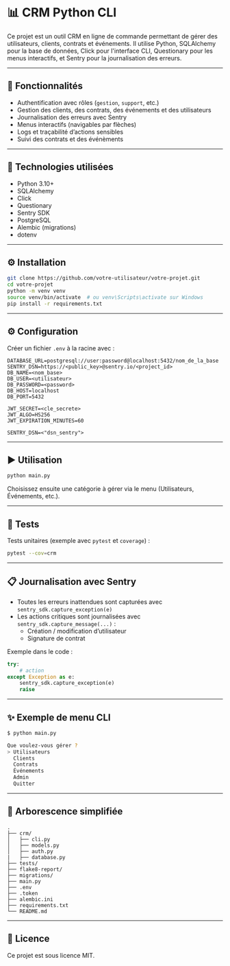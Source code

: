 # 📊 CRM Python CLI

Ce projet est un outil CRM en ligne de commande permettant de gérer des utilisateurs, clients, contrats et événements. Il utilise Python, SQLAlchemy pour la base de données, Click pour l'interface CLI, Questionary pour les menus interactifs, et Sentry pour la journalisation des erreurs.

---

## 🚀 Fonctionnalités

* Authentification avec rôles (`gestion`, `support`, etc.)
* Gestion des clients, des contrats, des événements et des utilisateurs
* Journalisation des erreurs avec Sentry
* Menus interactifs (navigables par flèches)
* Logs et traçabilité d’actions sensibles
* Suivi des contrats et des événèments

---

## 🧰 Technologies utilisées

* Python 3.10+
* SQLAlchemy
* Click
* Questionary
* Sentry SDK
* PostgreSQL
* Alembic (migrations)
* dotenv

---

## ⚙️ Installation

```bash
git clone https://github.com/votre-utilisateur/votre-projet.git
cd votre-projet
python -m venv venv
source venv/bin/activate  # ou venv\Scripts\activate sur Windows
pip install -r requirements.txt
```

---

## ⚙️ Configuration

Créer un fichier `.env` à la racine avec :

```
DATABASE_URL=postgresql://user:password@localhost:5432/nom_de_la_base
SENTRY_DSN=https://<public_key>@sentry.io/<project_id>
DB_NAME=<nom_base>
DB_USER=<utilisateur>
DB_PASSWORD=<password>
DB_HOST=localhost
DB_PORT=5432

JWT_SECRET=<cle_secrete>
JWT_ALGO=HS256
JWT_EXPIRATION_MINUTES=60

SENTRY_DSN=<"dsn_sentry">
```

---

## ▶️ Utilisation

```bash
python main.py
```

Choisissez ensuite une catégorie à gérer via le menu (Utilisateurs, Événements, etc.).

---

## 🧪 Tests

Tests unitaires (exemple avec `pytest` et `coverage`) :

```bash
pytest --cov=crm
```

---

## 📋 Journalisation avec Sentry

* Toutes les erreurs inattendues sont capturées avec `sentry_sdk.capture_exception(e)`
* Les actions critiques sont journalisées avec `sentry_sdk.capture_message(...)` :
  * Création / modification d’utilisateur
  * Signature de contrat

Exemple dans le code :

```python
try:
    # action
except Exception as e:
    sentry_sdk.capture_exception(e)
    raise
```

---

## ✨ Exemple de menu CLI

```bash
$ python main.py

Que voulez-vous gérer ?
> Utilisateurs
  Clients
  Contrats
  Événements
  Admin
  Quitter
```

---

## 📂 Arborescence simplifiée

```
.
├── crm/
│   ├── cli.py
│   ├── models.py
│   ├── auth.py
|   ├── database.py
├── tests/
├── flake8-report/
├── migrations/
├── main.py
├── .env
├── .token
├── alembic.ini
├── requirements.txt
└── README.md
```

---

## 📄 Licence

Ce projet est sous licence MIT.
